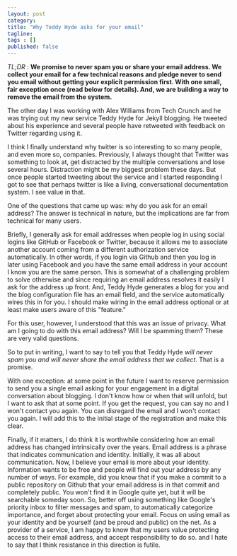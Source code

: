 ```yaml
---
layout: post 
category: 
title: "Why Teddy Hyde asks for your email"
tagline: 
tags : [] 
published: false
---
```


*TL;DR* : **We promise to never spam you or share your email address. We collect your email for a few technical reasons and pledge never to send you email without getting your explicit permission first. With one small, fair exception once (read below for details). And, we are building a way to remove the email from the system.**

The other day I was working with Alex Williams from Tech Crunch and he was trying out my new service Teddy Hyde for Jekyll blogging. He tweeted about his experience and several people have retweeted with feedback on Twitter regarding using it.

I think I finally understand why twitter is so interesting to so many people, and even more so, companies. Previously, I always thought that Twitter was something to look at, get distracted by the multiple conversations and lose several hours. Distraction might be my biggest problem these days. But once people started tweeting about the service and I started responding I got to see that perhaps twitter is like a living, conversational documentation system. I see value in that.

One of the questions that came up was: why do you ask for an email address? The answer is technical in nature, but the implications are far from technical for many users.

Briefly, I generally ask for email addresses when people log in using social logins like GitHub or Facebook or Twitter, because it allows me to associate another account coming from a different authorization service automatically. In other words, if you login via Github and then you log in later using Facebook and you have the same email address in your account I know you are the same person. This is somewhat of a challenging problem to solve otherwise and since requiring an email address resolves it easily I ask for the address up front. And, Teddy Hyde generates a blog for you and the blog configuration file has an email field, and the service automatically wires this in for you. I should make wiring in the email address optional or at least make users aware of this "feature."

For this user, however, I understood that this was an issue of privacy. What am I going to do with this email address? Will I be spamming them? These are very valid questions.

So to put in writing, I want to say to tell you that Teddy Hyde *will never spam you and will never share the email address that we collect*. That is a promise.

With one exception: at some point in the future I want to reserve permission to send you a single email asking for your engagement in a digital conversation about blogging. I don't know how or when that will unfold, but I want to ask that at some point. If you get the request, you can say no and I won't contact you again. You can disregard the email and I won't contact you again. I will add this to the initial stage of the registration and make this clear.

Finally, if it matters, I do think it is worthwhile considering how an email address has changed intrinsically over the years. Email address is a phrase that indicates communication and identity. Initially, it was all about communication. Now, I believe your email is more about your identity. Information wants to be free and people will find out your address by any number of ways. For example, did you know that if you make a commit to a public repository on Github that your email address is in that commit and completely public. You won't find it in Google quite yet, but it will be searchable someday soon. So, better off using something like Google's priority inbox to filter messages and spam, to automatically categorize importance, and forget about protecting your email. Focus on using email as your identity and be yourself (and be proud and public) on the net. As a provider of a service, I am happy to know that my users value protecting access to their email address, and accept responsibility to do so. and I hate to say that I think resistance in this direction is futile. 